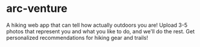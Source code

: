 # arc-venture
A hiking web app that can tell how actually outdoors you are! Upload 3-5 photos that represent you and what you like to do, and we'll do the rest. Get personalized recommendations for hiking gear and trails!
